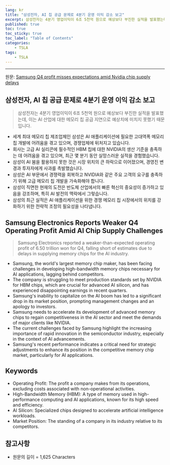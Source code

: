 ```yaml
---
lang: kr
title: "삼성전자, AI 칩 공급 문제로 4분기 운영 이익 감소 보고"
excerpt: 삼성전자는 4분기 영업이익이 6조 5천억 원으로 예상보다 부진한 실적을 발표했는데, 이는 AI 산업에 대한 메모리 칩 공급 지연으로 예상치에 미치지 못했기 때문입니다.
published: true
toc: true
toc_sticky: true
toc_label: "Table of Contents"
categories:
    - TSLA
tags:
    - TSLA
---
```


---

  원문: [Samsung Q4 profit misses expectations amid Nvidia chip supply delays](https://www.investing.com/news/stock-market-news/samsung-q4-profit-misses-expectations-amid-nvidia-chip-supply-delays-3801658)

## 삼성전자, AI 칩 공급 문제로 4분기 운영 이익 감소 보고

> 삼성전자는 4분기 영업이익이 6조 5천억 원으로 예상보다 부진한 실적을 발표했는데, 이는 AI 산업에 대한 메모리 칩 공급 지연으로 예상치에 미치지 못했기 때문입니다.


- 세계 최대 메모리 칩 제조업체인 삼성은 AI 애플리케이션에 필요한 고대역폭 메모리 칩 개발에 어려움을 겪고 있으며, 경쟁업체에 뒤처지고 있습니다.
- 회사는 고급 AI 실리콘에 필수적인 HBM 칩에 대한 NVIDIA의 생산 기준을 충족하는 데 어려움을 겪고 있으며, 최근 몇 분기 동안 실망스러운 실적을 경험했습니다.
- 삼성이 AI 붐을 활용하지 못한 것은 시장 위치의 큰 하락으로 이어졌으며, 경영진 변경과 투자자에게 사과를 촉발했습니다.
- 삼성은 AI 부문에서 경쟁력을 회복하고 NVIDIA와 같은 주요 고객의 요구를 충족하기 위해 고급 메모리 칩 개발을 가속화해야 합니다.
- 삼성이 직면한 현재의 도전은 반도체 산업에서의 빠른 혁신의 중요성이 증가하고 있음을 강조하며, 특히 AI 발전의 맥락에서 그렇습니다.
- 삼성의 최근 실적은 AI 애플리케이션을 위한 경쟁 메모리 칩 시장에서의 위치를 강화하기 위한 전략적 조정의 필요성을 나타냅니다.

## Samsung Electronics Reports Weaker Q4 Operating Profit Amid AI Chip Supply Challenges

> Samsung Electronics reported a weaker-than-expected operating profit of 6.50 trillion won for Q4, falling short of estimates due to delays in supplying memory chips for the AI industry.


- Samsung, the world's largest memory chip maker, has been facing challenges in developing high-bandwidth memory chips necessary for AI applications, lagging behind competitors.
- The company is struggling to meet production standards set by NVIDIA for HBM chips, which are crucial for advanced AI silicon, and has experienced disappointing earnings in recent quarters.
- Samsung's inability to capitalize on the AI boom has led to a significant drop in its market position, prompting management changes and an apology to investors.
- Samsung needs to accelerate its development of advanced memory chips to regain competitiveness in the AI sector and meet the demands of major clients like NVIDIA.
- The current challenges faced by Samsung highlight the increasing importance of rapid innovation in the semiconductor industry, especially in the context of AI advancements.
- Samsung's recent performance indicates a critical need for strategic adjustments to enhance its position in the competitive memory chip market, particularly for AI applications.

## Keywords

- Operating Profit: The profit a company makes from its operations, excluding costs associated with non-operational activities.
- High-Bandwidth Memory (HBM): A type of memory used in high-performance computing and AI applications, known for its high speed and efficiency.
- AI Silicon: Specialized chips designed to accelerate artificial intelligence workloads.
- Market Position: The standing of a company in its industry relative to its competitors.

## 참고사항

- 원문의 길이 = 1,625 Characters

